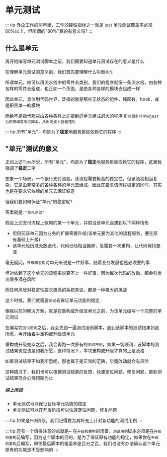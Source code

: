 # 单元测试

::: tip
外企工作的两年里，工作的硬性指标之一就是 jest 单元测试覆盖率必须 80%以上，但所谓的"80%"真的有意义吗?
:::

## 什么是单元
再开始编写单元测试脚本之前，我们需要知道单元测试存在的意义是什么

在理解单元测试的意义前，我们首先要理解什么叫做`单元`

所谓单元，你可以用流水线中的零件去类别，我们的程序就像一条流水线，由各种各样的零件去组成，也正如一个页面，是由各种各样的模块去组成一样

因此单元，具体到代码世界，泛指的就是那些无状态的组件，纯函数，hook，或是职责单一的模块

而绝不是指代那些由各种各样上述提到的单元组成的大的程序
`所以很多同学用jest为页面编写测试脚本，从出发点上就是错的`

::: tip
所有"单元"，均是为了<b>稳定</b>地服务那些依赖它的程序
:::

## "单元"测试的意义
正如上述Tips所说，所有"单元"，均是为了<b>稳定</b>地服务那些依赖它的程序，这里我强调了<b>稳定</b>二字

想象一个场景，一个银行支付流程，该流程需要极高的稳定性，但该流程相当复杂，它是由非常多的各种各样的单元去组成，因此在要求该流程稳定的同时，其实也是在要求它依赖的单元去保证稳定

但我们要如何保证"单元"的稳定呢?

答案就是: `"单元测试"`

假设上述支付流程上依赖的某一个单元，并假设该单元会遇到以下两种情形
- 但目前该单元因为业务的扩展需要升级(该单元要为其他的流程服务，要在原有基础上升级)
- 该单元经历过无数迭代，代码已经相当臃肿，急需要一次重构，让代码保持整洁

毫无疑问，`升级和重构`对单元来说是一件好事，随着业务发展也是必须要的事

但对依赖了这个单元的流程来说算不上一件好事，因为每次代码的改动，都会引发出很多潜在风险

而任何风险对稳定性要求极高的系统来说，都是一种极大的挑战

这个时候，我们就需要`测试`去保证单元功能的稳定,

像我以前的解决方案，就是在重构或升级该单元之前，为该单元编写一个完整的单元测试

在编写完`测试用例`之后，我会先跑一遍测试用例脚本，直到该脚本的测试结果如我所愿，再开始着手重构或升级该单元

重构或升级完毕之后，我会再跑一次原有的`测试用例`，如果一切顺利，该脚本的测试结果也应该是如我所愿，这种情况下，本次重构或升级才算的上是及格

如果测试结果不如我所愿呢，那也属于是正常的范畴，毕竟改动就会有风险

这种情况下，我们也可以根据测试结果的反馈，快速定位问题，修复问题，直到测试结果符合心理预期为止

##### 综上所述
- 单元测试可以保证目标单元功能的稳定
- 单元测试可以在开发阶段可以快速定位问题，修复问题

::: tip
如果是`升级`阶段，我们记得要为其补充上针对新功能的测试用例
:::

::: tip
还有一个值得注意的点就是~ 在`升级和重构`的场景，`测试用例`脚本必须是在`升级和重构`前编写，因为这个脚本的目的，是为了保证原有功能的稳定，如果你在`升级和重构`后编写，即使最后脚本的覆盖率是百分之百，我们也没有办法确认这个单元原有的功能是不受影响的
:::

<!-- ## 关于"开发阶段阶段"的测试用例编写指导

那在 -->
<!-- 
## 如何编写测试用例

其实要想编写出合格的，真的能够帮助到业务的单元测试用来，具体用到的测试框架并不是关键
`(目前主流的测试框架有很多，诸如jest，Mocha，Cypress等等)`

但我觉得具体实现不是关键，方向和思想才是关键

要真的想编写能服务业务的单元测试，重点在于`单元的划分` -->
 

